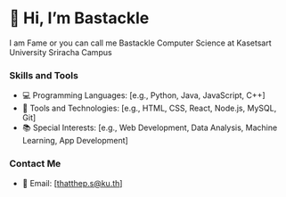 # 👋 Hi, I’m Bastackle
I am Fame or you can call me Bastackle
Computer Science at Kasetsart University Sriracha Campus

### Skills and Tools
- 💻 Programming Languages: [e.g., Python, Java, JavaScript, C++]
- 🔧 Tools and Technologies: [e.g., HTML, CSS, React, Node.js, MySQL, Git]
- 📚 Special Interests: [e.g., Web Development, Data Analysis, Machine Learning, App Development]

### Contact Me
- 📧 Email: [thatthep.s@ku.th]
